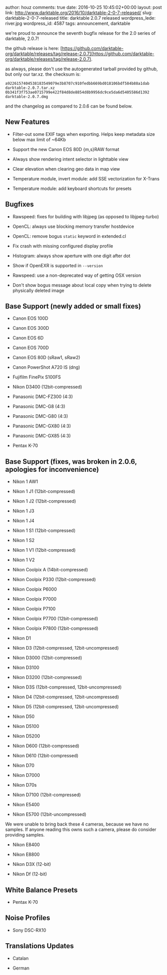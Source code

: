 author: houz
comments: true
date: 2016-10-25 10:45:02+00:00
layout: post
link: http://www.darktable.org/2016/10/darktable-2-0-7-released/
slug: darktable-2-0-7-released
title: darktable 2.0.7 released
wordpress_lede: river.jpg
wordpress_id: 4587
tags: announcement, darktable

we're proud to announce the seventh bugfix release for the 2.0 series of darktable, 2.0.7!

the github release is here: [https://github.com/darktable-org/darktable/releases/tag/release-2.0.7](https://github.com/darktable-org/darktable/releases/tag/release-2.0.7).

as always, please don't use the autogenerated tarball provided by github, but only our tar.xz. the checksum is:

    
    a9226157404538183549079e3b8707c910fedbb669bd018106bdf584b88a1dab  darktable-2.0.7.tar.xz
    0b341f3f753ae0715799e422f84d8de8854d8b9956dc9ce5da6d5405586d1392  darktable-2.0.7.dmg


and the changelog as compared to 2.0.6 can be found below.


## New Features





 	
  * Filter-out some EXIF tags when exporting. Helps keep metadata size below max limit of ~64Kb

 	
  * Support the new Canon EOS 80D {m,s}RAW format

 	
  * Always show rendering intent selector in lighttable view

 	
  * Clear elevation when clearing geo data in map view

 	
  * Temperature module, invert module: add SSE vectorization for X-Trans

 	
  * Temperature module: add keyboard shortcuts for presets




## Bugfixes





 	
  * Rawspeed: fixes for building with libjpeg (as opposed to libjpeg-turbo)

 	
  * OpenCL: always use blocking memory transfer hostdevice

 	
  * OpenCL: remove bogus `static` keyword in extended.cl

 	
  * Fix crash with missing configured display profile

 	
  * Histogram: always show aperture with one digit after dot

 	
  * Show if OpenEXR is supported in `--version`

 	
  * Rawspeed: use a non-deprecated way of getting OSX version

 	
  * Don't show bogus message about local copy when trying to delete physically deleted image




## Base Support (newly added or small fixes)





 	
  * Canon EOS 100D

 	
  * Canon EOS 300D

 	
  * Canon EOS 6D

 	
  * Canon EOS 700D

 	
  * Canon EOS 80D (sRaw1, sRaw2)

 	
  * Canon PowerShot A720 IS (dng)

 	
  * Fujifilm FinePix S100FS

 	
  * Nikon D3400 (12bit-compressed)

 	
  * Panasonic DMC-FZ300 (4:3)

 	
  * Panasonic DMC-G8 (4:3)

 	
  * Panasonic DMC-G80 (4:3)

 	
  * Panasonic DMC-GX80 (4:3)

 	
  * Panasonic DMC-GX85 (4:3)

 	
  * Pentax K-70




## Base Support (fixes, was broken in 2.0.6, apologies for inconvenience)





 	
  * Nikon 1 AW1

 	
  * Nikon 1 J1 (12bit-compressed)

 	
  * Nikon 1 J2 (12bit-compressed)

 	
  * Nikon 1 J3

 	
  * Nikon 1 J4

 	
  * Nikon 1 S1 (12bit-compressed)

 	
  * Nikon 1 S2

 	
  * Nikon 1 V1 (12bit-compressed)

 	
  * Nikon 1 V2

 	
  * Nikon Coolpix A (14bit-compressed)

 	
  * Nikon Coolpix P330 (12bit-compressed)

 	
  * Nikon Coolpix P6000

 	
  * Nikon Coolpix P7000

 	
  * Nikon Coolpix P7100

 	
  * Nikon Coolpix P7700 (12bit-compressed)

 	
  * Nikon Coolpix P7800 (12bit-compressed)

 	
  * Nikon D1

 	
  * Nikon D3 (12bit-compressed, 12bit-uncompressed)

 	
  * Nikon D3000 (12bit-compressed)

 	
  * Nikon D3100

 	
  * Nikon D3200 (12bit-compressed)

 	
  * Nikon D3S (12bit-compressed, 12bit-uncompressed)

 	
  * Nikon D4 (12bit-compressed, 12bit-uncompressed)

 	
  * Nikon D5 (12bit-compressed, 12bit-uncompressed)

 	
  * Nikon D50

 	
  * Nikon D5100

 	
  * Nikon D5200

 	
  * Nikon D600 (12bit-compressed)

 	
  * Nikon D610 (12bit-compressed)

 	
  * Nikon D70

 	
  * Nikon D7000

 	
  * Nikon D70s

 	
  * Nikon D7100 (12bit-compressed)

 	
  * Nikon E5400

 	
  * Nikon E5700 (12bit-uncompressed)


We were unable to bring back these 4 cameras, because we have no samples.
If anyone reading this owns such a camera, please do consider providing samples.

 	
  * Nikon E8400

 	
  * Nikon E8800

 	
  * Nikon D3X (12-bit)

 	
  * Nikon Df (12-bit)




## White Balance Presets





 	
  * Pentax K-70




## Noise Profiles





 	
  * Sony DSC-RX10




## Translations Updates





 	
  * Catalan

 	
  * German


